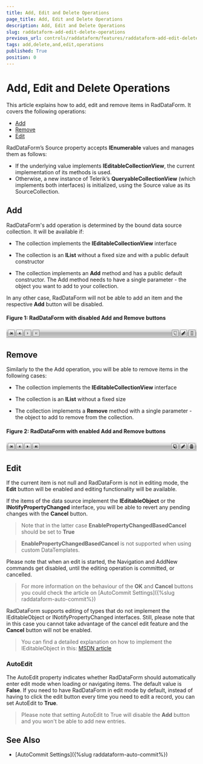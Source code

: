 ```yaml
---
title: Add, Edit and Delete Operations
page_title: Add, Edit and Delete Operations
description: Add, Edit and Delete Operations
slug: raddataform-add-edit-delete-operations
previous_url: controls/raddataform/features/raddataform-add-edit-delete-buttons
tags: add,delete,and,edit,operations
published: True
position: 0
---
```


# Add, Edit and Delete Operations

This article explains how to  add, edit and remove items in RadDataForm. It covers the following operations: 

* [Add](#add)
* [Remove](#remove)
* [Edit](#edit)

RadDataForm’s Source property accepts **IEnumerable** values and manages them as follows: 

* If the underlying value implements **IEditableCollectionView**, the current implementation of its methods is used. 
* Otherwise, a new instance of Telerik’s **QueryableCollectionView** (which implements both interfaces) is initialized, using the Source value as its SourceCollection.

## Add

RadDataForm's add operation is determined by the bound data source collection. It will be available if:

* The collection implements the **IEditableCollectionView** interface

* The collection is an **IList** without a fixed size and with a public default constructor

* The collection implements an **Add** method and has a public default constructor. The Add method needs to have a single parameter - the object you want to add to your collection.

In any other case, RadDataForm will not be able to add an item and the respective **Add** button will be disabled. 

#### __Figure 1: RadDataForm with disabled Add and Remove buttons__

![raddataform-crud-operations-1](images/raddataform-crud-operations-1.png)

## Remove

Similarly to the the Add operation, you will be able to remove items in the following cases:

* The collection implements the **IEditableCollectionView** interface

* The collection is an **IList** without a fixed size

* The collection implements a **Remove** method with a single parameter - the object to add to remove from the collection.

#### __Figure 2: RadDataForm with enabled Add and Remove buttons__

![raddataform-crud-operations-2](images/raddataform-crud-operations-2.png)


## Edit

If the current item is not null and RadDataForm is not in editing mode, the **Edit** button will be enabled and editing functionality will be available.

If the items of the data source implement the **IEditableObject** or the **INotifyPropertyChanged** interface, you will be able to revert any pending changes with the **Cancel** button. 

>Note that in the latter case **EnablePropertyChangedBasedCancel** should be set to **True**

>**EnablePropertyChangedBasedCancel** is not supported when using custom DataTemplates.

Please note that when an edit is started, the Navigation and AddNew commands get disabled, until the editing operation is committed, or cancelled. 

>For more information on the behaviour of the **OK** and **Cancel** buttons you could check the article on [AutoCommit Settings]({%slug raddataform-auto-commit%})

RadDataForm supports editing of types that do not implement the IEditableObject or INotifyPropertyChanged interfaces. Still, please note that in this case you cannot take advantage of the cancel edit feature and the **Cancel** button will not be enabled.

>You can find a detailed explanation on how to implement the IEditableObject in this: [MSDN article](http://msdn.microsoft.com/en-us/library/system.componentmodel.ieditableobject.aspx)

### AutoEdit

The AutoEdit property indicates whether RadDataForm should automatically enter edit mode when loading or navigating items. The default value is **False**. If you need to have RadDataForm in edit mode by default, instead of having to click the edit button every time you need to edit a record, you can set AutoEdit to **True**. 

>Please note that setting AutoEdit to True will disable the **Add** button and you won't be able to add new entries.

## See Also

* [AutoCommit Settings]({%slug raddataform-auto-commit%})